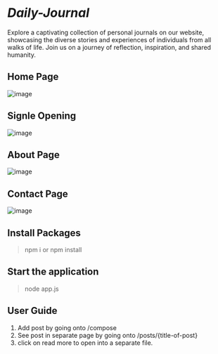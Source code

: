 # ***Daily-Journal***
Explore a captivating collection of personal journals on our website, showcasing the diverse stories and experiences of individuals from all walks of life. Join us on a journey of reflection, inspiration, and shared humanity.

## Home Page
![image](https://github.com/0203nilesh/Daily-Journal/assets/95562518/e894fd1c-6be5-4c2c-97d7-7bee3779ce81)

## Signle Opening
![image](https://github.com/0203nilesh/Daily-Journal/assets/95562518/511d05c4-5eaf-44bd-aa70-fce46590bf84)

## About Page
![image](https://github.com/0203nilesh/Daily-Journal/assets/95562518/81da5681-a076-4561-994a-54f47f086796)

## Contact Page
![image](https://github.com/0203nilesh/Daily-Journal/assets/95562518/34a2c59c-03d0-42e8-afde-818d4c687cec)


## Install Packages     
> npm i or npm install
## Start the application             
> node app.js 

## User Guide
1. Add post by going onto /compose
2. See post in separate page by going onto /posts/{title-of-post} 
3. click on read more to open into a separate file.
